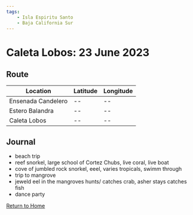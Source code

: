 ```yaml
---
tags:
    - Isla Espiritu Santo
    - Baja California Sur
---
```


# Caleta Lobos: 23 June 2023

## Route

| Location | Latitude | Longitude |
|--|--|--|
| Ensenada Candelero |--|--|
| Estero Balandra |--|--|
| Caleta Lobos |--|--|

## Journal

- beach trip
- reef snorkel, large school of Cortez Chubs, live coral, live boat
- cove of jumbled rock snorkel, eeel, varies tropicals, swimm through 
- trip to mangrove
- jeweld eel in the mangroves hunts/ catches crab, asher stays catches fish
- dance party


<!--- Below is navigation to home --->
 [Return to Home](index.md)